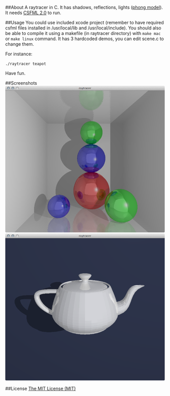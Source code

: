 ##About
A raytracer in C. It has shadows, reflections, lights ([phong model](http://en.wikipedia.org/wiki/Phong_reflection_model)). It needs [CSFML 2.0](http://www.sfml-dev.org/download.php) to run.

##Usage
You could use included xcode project (remember to have required csfml files installed in /usr/local/lib and /usr/local/include). You should also be able to compile it using a makefile (in raytracer directory) with ```make mac``` or ```make linux``` command.
It has 3 hardcoded demos, you can edit scene.c to change them.

For instance:
```
./raytracer teapot
```  

Have fun.

##Screenshots
![frist](screens/1.png)  
![second](screens/2.png)  

##License
[The MIT License (MIT)](http://opensource.org/licenses/mit-license.php)